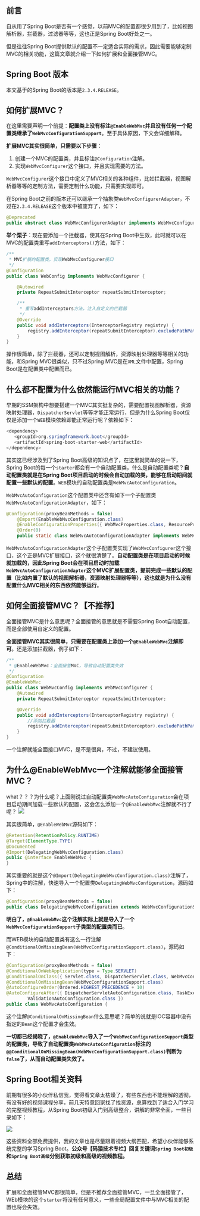 
## 前言
自从用了Spring Boot是否有一个感觉，以前MVC的配置都很少用到了，比如视图解析器，拦截器，过滤器等等，这也正是Spring Boot好处之一。

但是往往Spring Boot提供默认的配置不一定适合实际的需求，因此需要能够定制MVC的相关功能，这篇文章就介绍一下如何扩展和全面接管MVC。

## Spring Boot 版本
本文基于的Spring Boot的版本是`2.3.4.RELEASE`。

## 如何扩展MVC？
在这里需要声明一个前提：**配置类上没有标注`@EnableWebMvc`并且没有任何一个配置类继承了`WebMvcConfigurationSupport`**。至于具体原因，下文会详细解释。

**扩展MVC其实很简单，只需要以下步骤**：
1. 创建一个MVC的配置类，并且标注`@Configuration`注解。
2. 实现`WebMvcConfigurer`这个接口，并且实现需要的方法。

`WebMvcConfigurer`这个接口中定义了MVC相关的各种组件，比如拦截器，视图解析器等等的定制方法，需要定制什么功能，只需要实现即可。

在Spring Boot之前的版本还可以继承一个抽象类`WebMvcConfigurerAdapter`，不过在`2.3.4.RELEASE`这个版本中被废弃了，如下：
```java
@Deprecated
public abstract class WebMvcConfigurerAdapter implements WebMvcConfigurer {}
```

**举个栗子**：现在要添加一个拦截器，使其在Spring Boot中生效，此时就可以在MVC的配置类重写`addInterceptors()`方法，如下：
```java
/**
 * MVC扩展的配置类，实现WebMvcConfigurer接口
 */
@Configuration
public class WebConfig implements WebMvcConfigurer {

    @Autowired
    private RepeatSubmitInterceptor repeatSubmitInterceptor;

    /**
     * 重写addInterceptors方法，注入自定义的拦截器
     */
    @Override
    public void addInterceptors(InterceptorRegistry registry) {
        registry.addInterceptor(repeatSubmitInterceptor).excludePathPatterns("/error");
    }
}
```

操作很简单，除了拦截器，还可以定制视图解析，资源映射处理器等等相关的功能，和Spring MVC很类似，只不过Spring MVC是在`XML`文件中配置，Spring Boot是在配置类中配置而已。


## 什么都不配置为什么依然能运行MVC相关的功能？

早期的SSM架构中想要搭建一个MVC其实挺复杂的，需要配置视图解析器，资源映射处理器，`DispatcherServlet`等等才能正常运行，但是为什么Spring Boot仅仅是添加一个`WEB`模块依赖即能正常运行呢？依赖如下：
```java
<dependency>
   <groupId>org.springframework.boot</groupId>
   <artifactId>spring-boot-starter-web</artifactId>
</dependency> 
```
其实这已经涉及到了Spring Boot高级的知识点了，在这里就简单的说一下，Spring Boot的每一个`starter`都会有一个自动配置类，什么是自动配置类呢？**自动配置类就是在Spring Boot项目启动的时候会自动加载的类，能够在启动期间就配置一些默认的配置**。`WEB`模块的自动配置类是`WebMvcAutoConfiguration`。

`WebMvcAutoConfiguration`这个配置类中还含有如下一个子配置类`WebMvcAutoConfigurationAdapter`，如下：
```java
@Configuration(proxyBeanMethods = false)
	@Import(EnableWebMvcConfiguration.class)
	@EnableConfigurationProperties({ WebMvcProperties.class, ResourceProperties.class })
	@Order(0)
	public static class WebMvcAutoConfigurationAdapter implements WebMvcConfigurer {}
```

`WebMvcAutoConfigurationAdapter`这个子配置类实现了`WebMvcConfigurer`这个接口，这个正是MVC扩展接口，这个就很清楚了。**自动配置类是在项目启动的时候就加载的，因此Spring Boot会在项目启动时加载`WebMvcAutoConfigurationAdapter`这个MVC扩展配置类，提前完成一些默认的配置（比如内置了默认的视图解析器，资源映射处理器等等），这也就是为什么没有配置什么MVC相关的东西依然能够运行**。


## 如何全面接管MVC？【不推荐】

全面接管MVC是什么意思呢？全面接管的意思就是不需要Spring Boot自动配置，而是全部使用自定义的配置。

**全面接管MVC其实很简单，只需要在配置类上添加一个`@EnableWebMvc`注解即可**。还是添加拦截器，例子如下：
```java
/**
 * @EnableWebMvc：全面接管MVC，导致自动配置类失效
 */
@Configuration
@EnableWebMvc
public class WebMvcConfig implements WebMvcConfigurer {
    @Autowired
    private RepeatSubmitInterceptor repeatSubmitInterceptor;

    @Override
    public void addInterceptors(InterceptorRegistry registry) {
        //添加拦截器
        registry.addInterceptor(repeatSubmitInterceptor).excludePathPatterns("/error");
    }
}
```

一个注解就能全面接口MVC，是不是很爽，不过，不建议使用。

## 为什么@EnableWebMvc一个注解就能够全面接管MVC？

what？？？为什么呢？上面刚说过自动配置类`WebMvcAutoConfiguration`会在项目启动期间加载一些默认的配置，这会怎么添加一个`@EnableWebMvc`注解就不行了呢？
![](https://img.java-family.cn/Spring%20Boot%E7%AC%AC%E5%85%AB%E5%BC%B9%EF%BC%8C%E5%A6%82%E4%BD%95%E6%89%A9%E5%B1%95%E5%85%A8%E9%9D%A2%E6%8E%A5%E5%8F%A3MVC/1.jpg)

其实很简单，`@EnableWebMvc`源码如下：
```java
@Retention(RetentionPolicy.RUNTIME)
@Target(ElementType.TYPE)
@Documented
@Import(DelegatingWebMvcConfiguration.class)
public @interface EnableWebMvc {
}
```

其实重要的就是这个`@Import(DelegatingWebMvcConfiguration.class)`注解了，Spring中的注解，快速导入一个配置类`DelegatingWebMvcConfiguration`，源码如下：
```java
@Configuration(proxyBeanMethods = false)
public class DelegatingWebMvcConfiguration extends WebMvcConfigurationSupport {}
```

**明白了，`@EnableWebMvc`这个注解实际上就是导入了一个`WebMvcConfigurationSupport`子类型的配置类而已**。

而WEB模块的自动配置类有这么一行注解`@ConditionalOnMissingBean(WebMvcConfigurationSupport.class)`，源码如下：
```java
@Configuration(proxyBeanMethods = false)
@ConditionalOnWebApplication(type = Type.SERVLET)
@ConditionalOnClass({ Servlet.class, DispatcherServlet.class, WebMvcConfigurer.class })
@ConditionalOnMissingBean(WebMvcConfigurationSupport.class)
@AutoConfigureOrder(Ordered.HIGHEST_PRECEDENCE + 10)
@AutoConfigureAfter({ DispatcherServletAutoConfiguration.class, TaskExecutionAutoConfiguration.class,
		ValidationAutoConfiguration.class })
public class WebMvcAutoConfiguration {
```

这个注解`@ConditionalOnMissingBean`什么意思呢？简单的说就是IOC容器中没有指定的`Bean`这个配置才会生效。

**一切都已经揭晓了，`@EnableWebMvc`导入了一个`WebMvcConfigurationSupport`类型的配置类，导致了自动配置类`WebMvcAutoConfiguration`标注的`@@ConditionalOnMissingBean(WebMvcConfigurationSupport.class)`判断为`false`了，从而自动配置类失效了。**

## Spring Boot相关资料
前期有很多的小伙伴私信我，觉得看文章太枯燥了，有些东西也不能理解的透彻，有没有好的视频课程分享，前几天特意回家找了找资源，总算找到了适合入门学习的完整视频教程，从Spring Boot初级入门到高级整合，讲解的非常全面，一些目录如下：

![](https://img.java-family.cn/Spring%20Boot%E7%AC%AC%E5%85%AB%E5%BC%B9%EF%BC%8C%E5%A6%82%E4%BD%95%E6%89%A9%E5%B1%95%E5%85%A8%E9%9D%A2%E6%8E%A5%E5%8F%A3MVC/3.png)

这些资料全部免费提供，我的文章也是尽量跟着视频大纲匹配，希望小伙伴能够系统完整的学习Spring Boot。**公众号【码猿技术专栏】回复关键词`Spring Boot初级`和`Spring Boot高级`分别获取初级和高级的视频教程。**

## 总结

扩展和全面接管MVC都很简单，但是不推荐全面接管MVC，一旦全面接管了，WEb模块的这个`starter`将没有任何意义，一些全局配置文件中与MVC相关的配置也将会失效。







